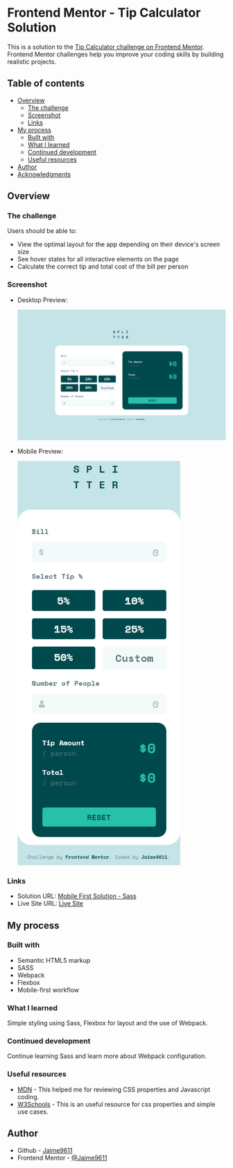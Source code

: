 # Frontend Mentor - Tip Calculator Solution

This is a solution to the [Tip Calculator challenge on Frontend Mentor](https://www.frontendmentor.io/challenges/tip-calculator-app-ugJNGbJUX). Frontend Mentor challenges help you improve your coding skills by building realistic projects.

## Table of contents

- [Overview](#overview)
  - [The challenge](#the-challenge)
  - [Screenshot](#screenshot)
  - [Links](#links)
- [My process](#my-process)
  - [Built with](#built-with)
  - [What I learned](#what-i-learned)
  - [Continued development](#continued-development)
  - [Useful resources](#useful-resources)
- [Author](#author)
- [Acknowledgments](#acknowledgments)

## Overview

### The challenge

Users should be able to:

- View the optimal layout for the app depending on their device's screen size
- See hover states for all interactive elements on the page
- Calculate the correct tip and total cost of the bill per person

### Screenshot

- Desktop Preview:

  ![Desktop Preview](./screenshots/desktop.png)

- Mobile Preview:

  ![Mobile Preview](./screenshots/mobile.png)

### Links

- Solution URL: [Mobile First Solution - Sass](https://www.frontendmentor.io/solutions/mobile-first-solution-using-sass-_144e8Jae)
- Live Site URL: [Live Site](https://jaime9611.github.io/ArticleComponent/)

## My process

### Built with

- Semantic HTML5 markup
- SASS
- Webpack
- Flexbox
- Mobile-first workflow

### What I learned

Simple styling using Sass, Flexbox for layout and the use of Webpack.

### Continued development

Continue learning Sass and learn more about Webpack configuration.

### Useful resources

- [MDN](https://developer.mozilla.org/es/docs/Learn) - This helped me for reviewing CSS properties and Javascript coding.
- [W3Schools](https://www.w3schools.com/css/) - This is an useful resource for css properties and simple use cases.

## Author

- Github - [Jaime9611](https://github.com/Jaime9611)
- Frontend Mentor - [@Jaime9611](https://www.frontendmentor.io/profile/Jaime9611)
